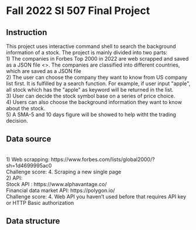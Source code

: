 <h1>Fall 2022 SI 507 Final Project</h1>
<h2>Instruction</h2>
<p>This project uses interactive command shell to search the background information of a stock.
The project is mainly divided into two parts:
<br>1) The companies in Forbes Top 2000 in 2022 are web scrapped and saved as a JSON file <>.
   The companies are classified into different countries, which are saved as a JSON file
<br>2) The user can choose the company they want to know from US company list first. It is fulfilled by a search function.
   For example, if user input "apple", all stock which has the "apple" as keyword will be returned in the list.
<br>3) User can decide the stock symbol base on a series of price choice.
<br>4) Users can also choose the background information they want to know about the stock.
<br>5) A SMA-5 and 10 days figure will be showed to help witht the trading decision.</p>

<h2>Data source</h2>
<p> 
<br>1) Web scrapping: https://www.forbes.com/lists/global2000/?sh=1d4699995ac0
   <br>Challenge score: 4. Scraping a new single page
<br>2) API: 
   <br>Stock API : https://www.alphavantage.co/
   <br>Financial data market API: https://polygon.io/
   <br>Challenge score: 4. Web API you haven’t used before that requires API key or HTTP Basic authorization
</p>

<h2>Data structure</h2>

